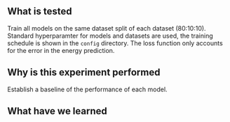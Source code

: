 ## What is tested
Train all models on the same dataset split of each dataset (80:10:10). 
Standard hyperparamter for models and datasets are used, the training schedule is shown in the `config` directory. 
The loss function only accounts for the error in the energy prediction.

##  Why is this experiment performed
Establish a baseline of the performance of each model.

##  What have we learned
